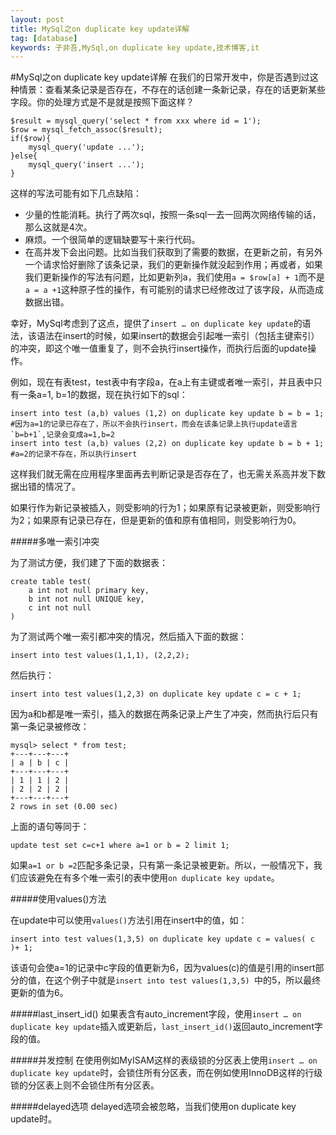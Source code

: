 ```yaml
---
layout: post
title: MySql之on duplicate key update详解
tag: [database]
keywords: 子非吾,MySql,on duplicate key update,技术博客,it
---
```

#MySql之on duplicate key update详解
在我们的日常开发中，你是否遇到过这种情景：查看某条记录是否存在，不存在的话创建一条新记录，存在的话更新某些字段。你的处理方式是不是就是按照下面这样？

	$result = mysql_query('select * from xxx where id = 1');
	$row = mysql_fetch_assoc($result);
	if($row){
		mysql_query('update ...');
	}else{
		mysql_query('insert ...');
	}
	
这样的写法可能有如下几点缺陷：

     
 * 少量的性能消耗。执行了两次sql，按照一条sql一去一回两次网络传输的话，那么这就是4次。        
 * 麻烦。一个很简单的逻辑缺要写十来行代码。     
 * 在高并发下会出问题。比如当我们获取到了需要的数据，在更新之前，有另外一个请求恰好删除了该条记录，我们的更新操作就没起到作用；再或者，如果我们更新操作的写法有问题，比如更新列a，我们使用`a = $row[a] + 1`而不是`a = a +1`这种原子性的操作，有可能别的请求已经修改过了该字段，从而造成数据出错。


幸好，MySql考虑到了这点，提供了`insert … on duplicate key update`的语法，该语法在insert的时候，如果insert的数据会引起唯一索引（包括主键索引）的冲突，即这个唯一值重复了，则不会执行insert操作，而执行后面的update操作。

例如，现在有表test，test表中有字段a，在a上有主键或者唯一索引，并且表中只有一条a=1, b=1的数据，现在执行如下的sql：

	insert into test (a,b) values (1,2) on duplicate key update b = b = 1;
	#因为a=1的记录已存在了，所以不会执行insert，而会在该条记录上执行update语言`b=b+1`,记录会变成a=1,b=2
	insert into test (a,b) values (2,2) on duplicate key update b = b + 1;
	#a=2的记录不存在，所以执行insert
	
这样我们就无需在应用程序里面再去判断记录是否存在了，也无需关系高并发下数据出错的情况了。
	
如果行作为新记录被插入，则受影响的行为1；如果原有记录被更新，则受影响行为2；如果原有记录已存在，但是更新的值和原有值相同，则受影响行为0。

#####多唯一索引冲突

为了测试方便，我们建了下面的数据表：

	create table test(
		a int not null primary key,
		b int not null UNIQUE key,
		c int not null
	)	
	
为了测试两个唯一索引都冲突的情况，然后插入下面的数据：
	
	insert into test values(1,1,1), (2,2,2);
	
然后执行：
	
	insert into test values(1,2,3) on duplicate key update c = c + 1;

因为a和b都是唯一索引，插入的数据在两条记录上产生了冲突，然而执行后只有第一条记录被修改：

	mysql> select * from test;
	+---+---+---+
	| a | b | c |
	+---+---+---+
	| 1 | 1 | 2 |
	| 2 | 2 | 2 |
	+---+---+---+
	2 rows in set (0.00 sec)
	
上面的语句等同于：

	update test set c=c+1 where a=1 or b = 2 limit 1;
	
如果`a=1 or b =2`匹配多条记录，只有第一条记录被更新。所以，一般情况下，我们应该避免在有多个唯一索引的表中使用`on duplicate key update`。

#####使用values()方法 
	
在update中可以使用`values()`方法引用在insert中的值，如：

	insert into test values(1,3,5) on duplicate key update c = values( c )+ 1;
	 
该语句会使a=1的记录中c字段的值更新为6，因为values(c)的值是引用的insert部分的值，在这个例子中就是`insert into test values(1,3,5) `中的5，所以最终更新的值为6。

#####last_insert_id()
如果表含有auto_increment字段，使用`insert … on duplicate key update`插入或更新后，`last_insert_id()`返回auto_increment字段的值。

#####并发控制
在使用例如MyISAM这样的表级锁的分区表上使用`insert … on duplicate key update`时，会锁住所有分区表，而在例如使用InnoDB这样的行级锁的分区表上则不会锁住所有分区表。


#####delayed选项
delayed选项会被忽略，当我们使用on duplicate key update时。





